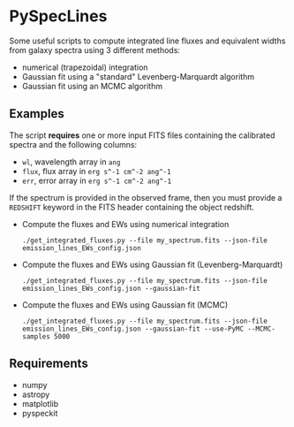 # PySpecLines

Some useful scripts to compute integrated line fluxes and equivalent widths from galaxy spectra using 3 different methods:

- numerical (trapezoidal) integration
- Gaussian fit using a "standard" Levenberg-Marquardt algorithm
- Gaussian fit using an MCMC algorithm


## Examples

The script **requires** one or more input FITS files containing the calibrated spectra and the following columns:
- ``wl``, wavelength array in ``ang``
- ``flux``, flux array in ``erg s^-1 cm^-2 ang^-1``
- ``err``, error array in  ``erg s^-1 cm^-2 ang^-1``

If the spectrum is provided in the observed frame, then you must provide a ``REDSHIFT`` keyword in the FITS header containing the object redshift.

- Compute the fluxes and EWs using numerical integration
  ```
  ./get_integrated_fluxes.py --file my_spectrum.fits --json-file  emission_lines_EWs_config.json
  ```

- Compute the fluxes and EWs using Gaussian fit (Levenberg-Marquardt)
  ```
  ./get_integrated_fluxes.py --file my_spectrum.fits --json-file  emission_lines_EWs_config.json --gaussian-fit
  ```

- Compute the fluxes and EWs using Gaussian fit (MCMC)
  ```
  ./get_integrated_fluxes.py --file my_spectrum.fits --json-file  emission_lines_EWs_config.json --gaussian-fit --use-PyMC --MCMC-samples 5000
  ```

## Requirements

- numpy
- astropy
- matplotlib
- pyspeckit
